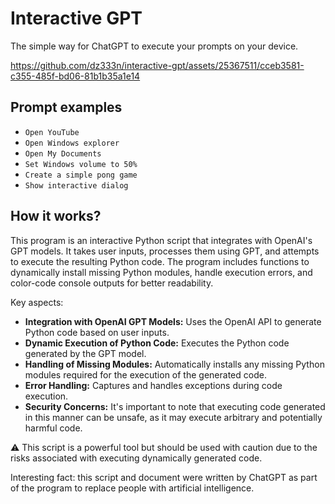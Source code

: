 # Interactive GPT

The simple way for ChatGPT to execute your prompts on your device.

https://github.com/dz333n/interactive-gpt/assets/25367511/cceb3581-c355-485f-bd06-81b1b35a1e14

## Prompt examples

- `Open YouTube`
- `Open Windows explorer`
- `Open My Documents`
- `Set Windows volume to 50%`
- `Create a simple pong game`
- `Show interactive dialog`

## How it works?

This program is an interactive Python script that integrates with OpenAI's GPT models. It takes user inputs, processes them using GPT, and attempts to execute the resulting Python code. The program includes functions to dynamically install missing Python modules, handle execution errors, and color-code console outputs for better readability.

Key aspects:

- **Integration with OpenAI GPT Models:** Uses the OpenAI API to generate Python code based on user inputs.
- **Dynamic Execution of Python Code:** Executes the Python code generated by the GPT model.
- **Handling of Missing Modules:** Automatically installs any missing Python modules required for the execution of the generated code.
- **Error Handling:** Captures and handles exceptions during code execution.
- **Security Concerns:** It's important to note that executing code generated in this manner can be unsafe, as it may execute arbitrary and potentially harmful code.

⚠️ This script is a powerful tool but should be used with caution due to the risks associated with executing dynamically generated code.

Interesting fact: this script and document were written by ChatGPT as part of the program to replace people with artificial intelligence.
